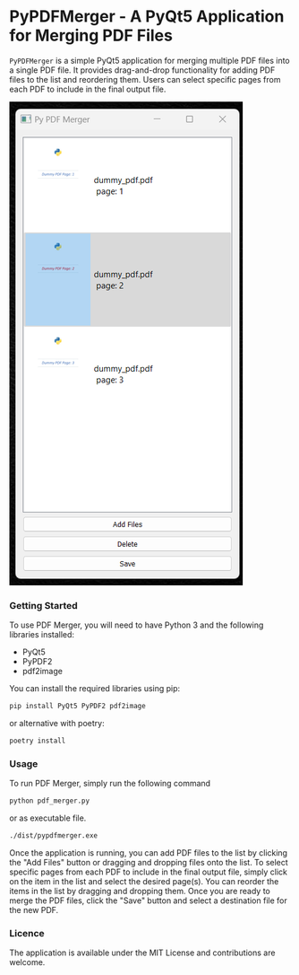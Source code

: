 # PyPDFMerger - A PyQt5 Application for Merging PDF Files

`PyPDFMerger` is a simple PyQt5 application for merging multiple PDF files into a single PDF file. It provides drag-and-drop functionality for adding PDF files to the list and reordering them. Users can select specific pages from each PDF to include in the final output file.

![](/assets/img.png)

### Getting Started
To use PDF Merger, you will need to have Python 3 and the following libraries installed:
- PyQt5
- PyPDF2
- pdf2image

You can install the required libraries using pip:

````bash
pip install PyQt5 PyPDF2 pdf2image
````

or alternative with poetry:

````bash
poetry install
````

### Usage
To run PDF Merger, simply run the following command

````bash
python pdf_merger.py
````

or as executable file.

````bash
./dist/pypdfmerger.exe
````

Once the application is running, you can add PDF files to the list by clicking the "Add Files" button or dragging and dropping files onto the list. To select specific pages from each PDF to include in the final output file, simply click on the item in the list and select the desired page(s). You can reorder the items in the list by dragging and dropping them. Once you are ready to merge the PDF files, click the "Save" button and select a destination file for the new PDF.

### Licence

The application is available under the MIT License and contributions are welcome.
